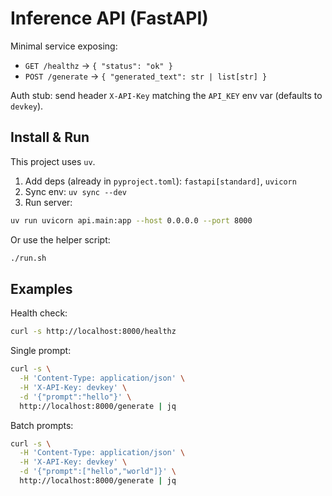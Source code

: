 # Inference API (FastAPI)

Minimal service exposing:

- `GET /healthz` → `{ "status": "ok" }`
- `POST /generate` → `{ "generated_text": str | list[str] }`

Auth stub: send header `X-API-Key` matching the `API_KEY` env var (defaults to `devkey`).

## Install & Run

This project uses `uv`.

1) Add deps (already in `pyproject.toml`): `fastapi[standard]`, `uvicorn`
2) Sync env: `uv sync --dev`
3) Run server:

```bash
uv run uvicorn api.main:app --host 0.0.0.0 --port 8000
```

Or use the helper script:

```bash
./run.sh
```

## Examples

Health check:

```bash
curl -s http://localhost:8000/healthz
```

Single prompt:

```bash
curl -s \
  -H 'Content-Type: application/json' \
  -H 'X-API-Key: devkey' \
  -d '{"prompt":"hello"}' \
  http://localhost:8000/generate | jq
```

Batch prompts:

```bash
curl -s \
  -H 'Content-Type: application/json' \
  -H 'X-API-Key: devkey' \
  -d '{"prompt":["hello","world"]}' \
  http://localhost:8000/generate | jq
```
